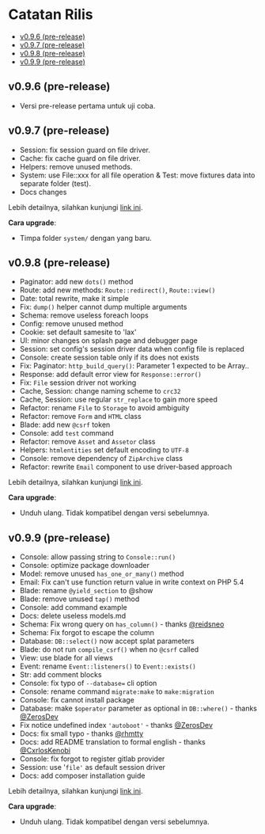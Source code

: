 # Catatan Rilis

<!-- MarkdownTOC autolink="true" autoanchor="true" levels="2,3" bracket="round" lowercase="only_ascii" -->

- [v0.9.6 \(pre-release\)](#v096-pre-release)
- [v0.9.7 \(pre-release\)](#v097-pre-release)
- [v0.9.8 \(pre-release\)](#v098-pre-release)
- [v0.9.9 \(pre-release\)](#v099-pre-release)

<!-- /MarkdownTOC -->


<a id="v096-pre-release"></a>
## v0.9.6 (pre-release)

- Versi pre-release pertama untuk uji coba.


<a id="v097-pre-release"></a>
## v0.9.7 (pre-release)

- Session: fix session guard on file driver.
- Cache: fix cache guard on file driver.
- Helpers: remove unused methods.
- System: use File::xxx for all file operation & Test: move fixtures data into separate folder (test).
- Docs changes

Lebih detailnya, silahkan kunjungi [link ini](https://github.com/esyede/rakit/releases/tag/v0.9.7).

**Cara upgrade**:
- Timpa folder `system/` dengan yang baru.


<a id="v098-pre-release"></a>
## v0.9.8 (pre-release)

- Paginator: add new `dots()` method
- Route: add new methods: `Route::redirect()`, `Route::view()`
- Date: total rewrite, make it simple
- Fix: `dump()` helper cannot dump multiple arguments
- Schema: remove useless foreach loops
- Config: remove unused method
- Cookie: set default samesite to 'lax'
- UI: minor changes on splash page and debugger page
- Session: set config's session driver data when config file is replaced
- Console: create session table only if its does not exists
- Fix: Paginator: `http_build_query()`: Parameter 1 expected to be Array..
- Response: add default error view for `Response::error()`
- Fix: `File` session driver not working
- Cache, Session: change naming scheme to `crc32`
- Cache, Session: use regular `str_replace` to gain more speed
- Refactor: rename `File` to `Storage` to avoid ambiguity
- Refactor: remove `Form` and `HTML` class
-  Blade: add new `@csrf` token
- Console: add `test` command
- Refactor: remove `Asset` and `Assetor` class
- Helpers: `htmlentities` set default encoding to `UTF-8`
- Console: remove dependency of `ZipArchive` class
- Refactor: rewrite `Email` component to use driver-based approach

Lebih detailnya, silahkan kunjungi [link ini](https://github.com/esyede/rakit/releases/tag/v0.9.8).

**Cara upgrade**:
- Unduh ulang. Tidak kompatibel dengan versi sebelumnya.



<a id="v099-pre-release"></a>
## v0.9.9 (pre-release)

- Console: allow passing string to `Console::run()`
- Console: optimize package downloader
- Model: remove unused `has_one_or_many()` method
- Email: Fix can't use function return value in write context on PHP 5.4
- Blade: rename `@yield_section` to @show
- Blade: remove unused `tap()` method
- Console: add command example
- Docs: delete useless models.md
- Schema: Fix wrong query on `has_column()` - thanks [@reidsneo](https://github.com/reidsneo)
- Schema: Fix forgot to escape the column
- Database: `DB::select()` now accept splat parameters
- Blade: do not run `compile_csrf()` when no `@csrf` called
- View: use blade for all views
- Event: rename `Event::listeners()` to `Event::exists()`
- Str: add comment blocks
- Console: fix typo of `--database=` cli option
- Console: rename command `migrate:make` to `make:migration`
- Console: fix cannot install package
- Database: make `$operator` parameter as optional in `DB::where()` - thanks [@ZerosDev](https://github.com/ZerosDev)
- Fix notice undefined index `'autoboot'` - thanks [@ZerosDev](https://github.com/ZerosDev)
- Docs: fix small typo - thanks [@rhmtty](https://github.com/rhmtty)
- Docs: add README translation to formal english - thanks [@CxrlosKenobi](https://github.com/CxrlosKenobi)
- Console: fix forgot to register gitlab provider
- Session: use '`file'` as default session driver
- Docs: add composer installation guide

Lebih detailnya, silahkan kunjungi [link ini](https://github.com/esyede/rakit/releases/tag/v0.9.9).

**Cara upgrade**:
- Unduh ulang. Tidak kompatibel dengan versi sebelumnya.
